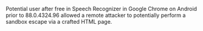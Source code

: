 Potential user after free in Speech Recognizer in Google Chrome on Android prior to 88.0.4324.96 allowed a remote attacker to potentially perform a sandbox escape via a crafted HTML page.